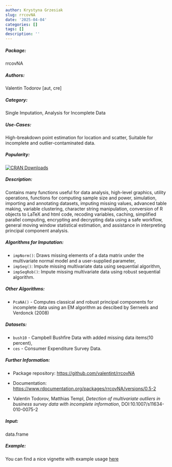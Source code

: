 ```yaml
---
author: Krystyna Grzesiak
slug: rrcovNA
date: '2025-04-04'
categories: []
tags: []
description: ''
---
```


##### Package: 
rrcovNA

##### Authors: 
Valentin Todorov [aut, cre]

##### Category:
Single Imputation, Analysis for Incomplete Data

##### Use-Cases:
High-breakdown point estimation for location and scatter, Suitable for incomplete and outlier-contaminated data.


##### Popularity:
[![CRAN Downloads](https://cranlogs.r-pkg.org/badges/rrcovNA)](https://cran.r-project.org/package=rrcovNA)

##### Description:
Contains many functions useful for data analysis, high-level graphics, utility operations, functions for computing sample size and power, simulation, importing and annotating datasets, imputing missing values, advanced table making, variable clustering, character string manipulation, conversion of R objects to LaTeX and html code, recoding variables, caching, simplified parallel computing, encrypting and decrypting data using a safe workflow, general moving window statistical estimation, and assistance in interpreting principal component analysis.

##### Algorithms for Imputation:
- `impNorm()`: Draws missing elements of a data matrix under the multivariate normal model and a user-supplied parameter,
- `impSeq()`: Impute missing multivariate data using sequential algorithm,
- `impSeqRob()`: Impute missing multivariate data using robust sequential algorithm.

##### Other Algorithms:
- `PcaNA()` - Computes classical and robust principal components for incomplete data using an EM algorithm as descibed by Serneels and Verdonck (2008)

##### Datasets:

- `bush10` - Campbell Bushfire Data with added missing data items(10 percent),
- `ces` - Consumer Expenditure Survey Data.

##### Further Information:

- Package repository: https://github.com/valentint/rrcovNA

- Documentation: https://www.rdocumentation.org/packages/rrcovNA/versions/0.5-2

- Valentin Todorov, Matthias Templ, *Detection of multivariate outliers in business survey data with incomplete information*, DOI:10.1007/s11634-010-0075-2

##### Input: 
data.frame

##### Example:

You can find a nice vignette with example usage [here](https://hbiostat.org/r/hmisc/examples)

